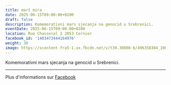 ```yaml
---
title: marš mira
date: 2025-06-15T09:00:00+0200
draft: false
description: Komemorativni mars sjecanja na genocid u Srebrenici.
eventDate: 2025-06-15T09:00:00+0200
location: Rue Chasseral 3 2053 Cernier
facebook_id: '1403473444164976'
weight: 30
image: https://scontent-fra5-1.xx.fbcdn.net/v/t39.30808-6/496358384_1007574214836511_4806363768185633011_n.jpg?_nc_cat=102&ccb=1-7&_nc_sid=9e60e4&_nc_ohc=j7nwLa2vKJwQ7kNvwEZKDkJ&_nc_oc=AdmDbUMIyTvU5CTzf8R6OPd5y_YOJOZy9bLcUdgWr8K_Wn6M8YKAk8HCqvr8x8PgdLI&_nc_zt=23&_nc_ht=scontent-fra5-1.xx&edm=ABTKTjYEAAAA&_nc_gid=CqUBAr-W5xLgUbn2h4NB_w&oh=00_AfXYgJHAle872-ingFVllLBlj9BIVdihy43KphnxHAqh3w&oe=68BC1BAE
---
```


Komemorativni mars sjecanja na genocid u Srebrenici.

---

Plus d'informations sur [Facebook](https://facebook.com/events/1403473444164976)